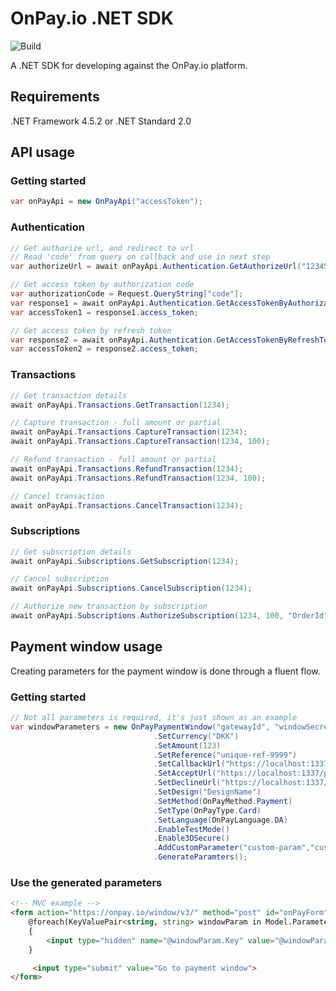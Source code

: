 # OnPay.io .NET SDK

![Build](https://pi-applications-dk.visualstudio.com/8c43066a-ced2-41f9-822b-b5a7154a9b31/_apis/build/status/76)

A .NET SDK for developing against the OnPay.io platform.

## Requirements
.NET Framework 4.5.2 or .NET Standard 2.0

## API usage

### Getting started
```csharp
var onPayApi = new OnPayApi("accessToken");
```

### Authentication
```csharp
// Get authorize url, and redirect to url
// Read 'code' from query on callback and use in next step
var authorizeUrl = await onPayApi.Authentication.GetAuthorizeUrl("1234567890", "clientId", "https://localhost:1337/onpay-auth");

// Get access token by authorization code
var authorizationCode = Request.QueryString["code"];
var response1 = await onPayApi.Authentication.GetAccessTokenByAuthorizationCode("clientId", authorizationCode, "redirectUri");
var accessToken1 = response1.access_token;

// Get access token by refresh token
var response2 = await onPayApi.Authentication.GetAccessTokenByRefreshToken("clientId", response1.refresh_token);
var accessToken2 = response2.access_token; 
```

### Transactions
```csharp
// Get transaction details
await onPayApi.Transactions.GetTransaction(1234);

// Capture transaction - full amount or partial
await onPayApi.Transactions.CaptureTransaction(1234);
await onPayApi.Transactions.CaptureTransaction(1234, 100);

// Refund transaction - full amount or partial
await onPayApi.Transactions.RefundTransaction(1234);
await onPayApi.Transactions.RefundTransaction(1234, 100);

// Cancel transaction
await onPayApi.Transactions.CancelTransaction(1234);
```

### Subscriptions
```csharp
// Get subscription details
await onPayApi.Subscriptions.GetSubscription(1234);

// Cancel subscription
await onPayApi.Subscriptions.CancelSubscription(1234);

// Authorize new transaction by subscription
await onPayApi.Subscriptions.AuthorizeSubscription(1234, 100, "OrderId");
```

## Payment window usage

Creating parameters for the payment window is done through a fluent flow.

### Getting started
```csharp
// Not all parameters is required, it's just shown as an example
var windowParameters = new OnPayPaymentWindow("gatewayId", "windowSecret")
                                .SetCurrency("DKK")
                                .SetAmount(123)
                                .SetReference("unique-ref-9999")
                                .SetCallbackUrl("https://localhost:1337/payment/callback")
                                .SetAcceptUrl("https://localhost:1337/payment/accept")
                                .SetDeclineUrl("https://localhost:1337/payment/decline")
                                .SetDesign("DesignName")
                                .SetMethod(OnPayMethod.Payment)
                                .SetType(OnPayType.Card)
                                .SetLanguage(OnPayLanguage.DA)
                                .EnableTestMode() 
                                .Enable3DSecure()
                                .AddCustomParameter("custom-param","custom-value")
                                .GenerateParamters();
```

### Use the generated parameters
```html
<!-- MVC example -->
<form action="https://onpay.io/window/v3/" method="post" id="onPayForm">
	@foreach(KeyValuePair<string, string> windowParam in Model.Parameters)
	{
		<input type="hidden" name="@windowParam.Key" value="@windowParam.Value" />
	}

	 <input type="submit" value="Go to payment window">
</form>
```